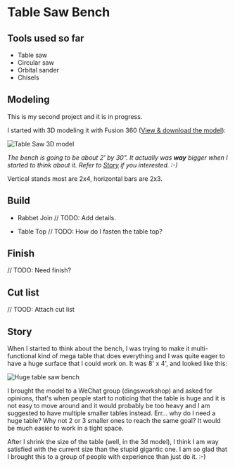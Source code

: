 # Table Saw Bench

## Tools used so far

* Table saw
* Circular saw
* Orbital sander
* Chisels

## Modeling

This is my second project and it is in progress.

I started with 3D modeling it with Fusion 360 ([View & download the model](https://a360.co/2VrNPQE)):

![Table Saw 3D model](images/TableSawBench-3DModel.png)

_The bench is going to be about 2' by 30". It actually was **way** bigger when I started to think about it. Refer to [Story](#Story) if you interested. :-)_

Vertical stands most are 2x4, horizontal bars are 2x3.

## Build

* Rabbet Join
// TODO: Add details.

* Table Top
// TODO: How do I fasten the table top?

## Finish

// TODO: Need finish?

## Cut list

// TOOD: Attach cut list

## Story

When I started to think about the bench, I was trying to make it multi-functional kind of mega table that does everything and I was quite eager to have a huge surface that I could work on. It was 8' x 4', and looked like this:

![Huge table saw bench](images/TableSawBench-3DModel-Huge.png)

I brought the model to a WeChat group (dingsworkshop) and asked for opinions, that's when people start to noticing that the table is huge and it is not easy to move around and it would probably be too heavy and I am suggested to have multiple smaller tables instead. Err... why do I need a huge table? Why not 2 or 3 smaller ones to reach the same goal? It would be much easier to work in a tight space.

After I shrink the size of the table (well, in the 3d model), I think I am way satisfied with the current size than the stupid gigantic one. I am so glad that I brought this to a group of people with experience than just do it. :-)
